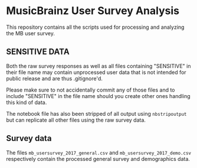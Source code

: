 # MusicBrainz User Survey Analysis

This repository contains all the scripts used for processing and analyzing the 
MB user survey.

## SENSITIVE DATA

Both the raw survey responses as well as all files containing "SENSITIVE" in their file name may contain unprocessed user data that is not intended for public release and are thus .gitignore'd.

Please make sure to not accidentally commit any of those files and to include "SENSITIVE" in the file name should you create other ones handling this kind of data.

The notebook file has also been stripped of all output using `nbstripoutput` but can replicate all other files using the raw survey data.

## Survey data
The files `mb_usersurvey_2017_general.csv` and `mb_usersurvey_2017_demo.csv` respectively contain the processed general survey and demographics data.
